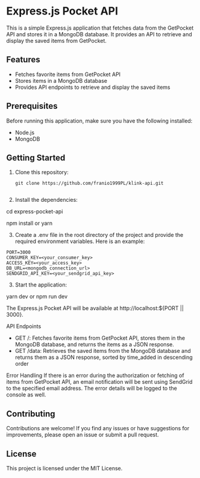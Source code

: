# Express.js Pocket API

This is a simple Express.js application that fetches data from the GetPocket API and stores it in a MongoDB database. It provides an API to retrieve and display the saved items from GetPocket.

## Features

- Fetches favorite items from GetPocket API
- Stores items in a MongoDB database
- Provides API endpoints to retrieve and display the saved items

## Prerequisites

Before running this application, make sure you have the following installed:

- Node.js
- MongoDB

## Getting Started

1. Clone this repository:

   ```shell
   git clone https://github.com/franio1999PL/klink-api.git


2. Install the dependencies:

cd express-pocket-api

npm install or yarn

3. Create a .env file in the root directory of the project and provide the required environment variables. Here is an example:

```shell
PORT=3000
CONSUMER_KEY=<your_consumer_key>
ACCESS_KEY=<your_access_key>
DB_URL=<mongodb_connection_url>
SENDGRID_API_KEY=<your_sendgrid_api_key>
```

3. Start the application:


yarn dev or npm run dev

The Express.js Pocket API will be available at http://localhost:${PORT || 3000}.

API Endpoints
- GET /: Fetches favorite items from GetPocket API, stores them in the MongoDB database, and returns the items as a JSON response.
- GET /data: Retrieves the saved items from the MongoDB database and returns them as a JSON response, sorted by time_added in descending order

Error Handling
If there is an error during the authorization or fetching of items from GetPocket API, an email notification will be sent using SendGrid to the specified email address. The error details will be logged to the console as well.

## Contributing
Contributions are welcome! If you find any issues or have suggestions for improvements, please open an issue or submit a pull request.

## License
This project is licensed under the MIT License.